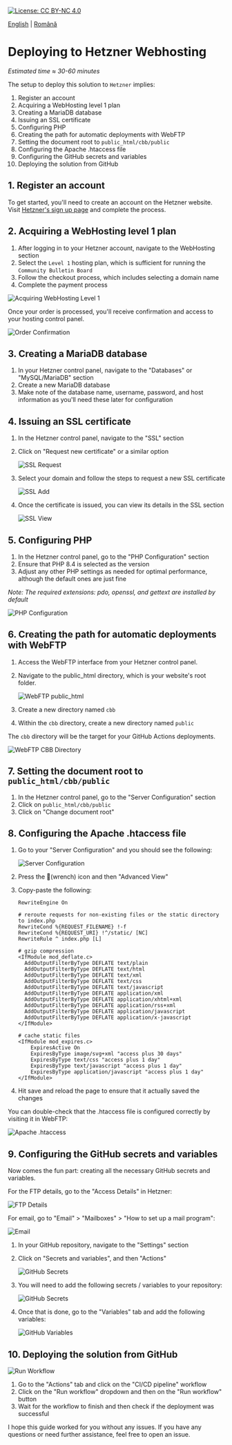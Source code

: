 [![License: CC BY-NC 4.0](https://licensebuttons.net/l/by-nc/4.0/80x15.png)](https://creativecommons.org/licenses/by-nc/4.0/)

[English](./README.md) | [Română](./README.ro.md)

# Deploying to Hetzner Webhosting

*Estimated time ≈ 30-60 minutes*

The setup to deploy this solution to `Hetzner` implies:

1. Register an account
2. Acquiring a WebHosting level 1 plan
3. Creating a MariaDB database
4. Issuing an SSL certificate
5. Configuring PHP
6. Creating the path for automatic deployments with WebFTP
7. Setting the document root to `public_html/cbb/public`
8. Configuring the Apache .htaccess file
9. Configuring the GitHub secrets and variables
10. Deploying the solution from GitHub

## 1. Register an account

To get started, you'll need to create an account on the Hetzner website.
Visit [Hetzner's sign up page](https://accounts.hetzner.com/signUp) and complete the process.

## 2. Acquiring a WebHosting level 1 plan

1. After logging in to your Hetzner account, navigate to the WebHosting section
2. Select the `Level 1` hosting plan, which is sufficient for running the `Community Bulletin Board`
3. Follow the checkout process, which includes selecting a domain name
4. Complete the payment process

![Acquiring WebHosting Level 1](./images/acquiring.jpg)

Once your order is processed, you'll receive confirmation and access to your hosting control panel.

![Order Confirmation](./images/once-acquired.jpg)

## 3. Creating a MariaDB database

1. In your Hetzner control panel, navigate to the "Databases" or "MySQL/MariaDB" section
2. Create a new MariaDB database
3. Make note of the database name, username, password, and host information as you'll need these later for
   configuration

## 4. Issuing an SSL certificate

1. In the Hetzner control panel, navigate to the "SSL" section
2. Click on "Request new certificate" or a similar option

   ![SSL Request](./images/ssl-request.jpg)

3. Select your domain and follow the steps to request a new SSL certificate

   ![SSL Add](./images/ssl-add.jpg)

4. Once the certificate is issued, you can view its details in the SSL section

   ![SSL View](./images/ssl-view.jpg)

## 5. Configuring PHP

1. In the Hetzner control panel, go to the "PHP Configuration" section
2. Ensure that PHP 8.4 is selected as the version
3. Adjust any other PHP settings as needed for optimal performance,
   although the default ones are just fine

*Note: The required extensions: pdo, openssl, and gettext are installed by default*

![PHP Configuration](./images/php-configuration.jpg)

## 6. Creating the path for automatic deployments with WebFTP

1. Access the WebFTP interface from your Hetzner control panel.
2. Navigate to the public_html directory, which is your website's root folder.

   ![WebFTP public_html](./images/webftp-public_html.jpg)

3. Create a new directory named `cbb`
4. Within the `cbb` directory, create a new directory named `public`

The `cbb` directory will be the target for your GitHub Actions deployments.

![WebFTP CBB Directory](./images/webftp-cbb.jpg)

## 7. Setting the document root to `public_html/cbb/public`

1. In the Hetzner control panel, go to the "Server Configuration" section
2. Click on `public_html/cbb/public`
3. Click on "Change document root"

## 8. Configuring the Apache .htaccess file

1. Go to your "Server Configuration" and you should see the following:

   ![Server Configuration](./images/server-configuration.jpg)

2. Press the 🔧(wrench) icon and then "Advanced View"
3. Copy-paste the following:

   ```apacheconf
   RewriteEngine On

   # reroute requests for non-existing files or the static directory to index.php
   RewriteCond %{REQUEST_FILENAME} !-f
   RewriteCond %{REQUEST_URI} !^/static/ [NC]
   RewriteRule ^ index.php [L]
    
   # gzip compression
   <IfModule mod_deflate.c>
     AddOutputFilterByType DEFLATE text/plain
     AddOutputFilterByType DEFLATE text/html
     AddOutputFilterByType DEFLATE text/xml
     AddOutputFilterByType DEFLATE text/css
     AddOutputFilterByType DEFLATE text/javascript
     AddOutputFilterByType DEFLATE application/xml
     AddOutputFilterByType DEFLATE application/xhtml+xml
     AddOutputFilterByType DEFLATE application/rss+xml
     AddOutputFilterByType DEFLATE application/javascript
     AddOutputFilterByType DEFLATE application/x-javascript
   </IfModule>
    
   # cache static files
   <IfModule mod_expires.c>
       ExpiresActive On
       ExpiresByType image/svg+xml "access plus 30 days"
       ExpiresByType text/css "access plus 1 day"
       ExpiresByType text/javascript "access plus 1 day"
       ExpiresByType application/javascript "access plus 1 day"
   </IfModule>
   ```

4. Hit save and reload the page to ensure that it actually saved the changes

You can double-check that the .htaccess file is configured correctly by visiting it in WebFTP:

![Apache .htaccess](./images/htaccess.jpg)

## 9. Configuring the GitHub secrets and variables

Now comes the fun part: creating all the necessary GitHub secrets and variables.

For the FTP details, go to the "Access Details" in Hetzner:

![FTP Details](./images/ftp.jpg)

For email, go to "Email" > "Mailboxes" > "How to set up a mail program":

![Email](./images/mail.jpg)

1. In your GitHub repository, navigate to the "Settings" section
2. Click on "Secrets and variables", and then "Actions"

   ![GitHub Secrets](./images/github-secrets-path.jpg)

3. You will need to add the following secrets / variables to your repository:

   ![GitHub Secrets](./images/github-secrets.jpg)

4. Once that is done, go to the "Variables" tab and add the following variables:

   ![GitHub Variables](./images/github-variables.jpg)

## 10. Deploying the solution from GitHub

![Run Workflow](./images/github-trigger.jpg)

1. Go to the "Actions" tab and click on the "CI/CD pipeline" workflow
2. Click on the "Run workflow" dropdown and then on the "Run workflow" button
3. Wait for the workflow to finish and then check if the deployment was successful

I hope this guide worked for you without any issues. If you have any questions or need
further assistance, feel free to open an issue.
